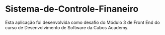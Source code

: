 # Sistema-de-Controle-Finaneiro
Esta aplicação foi desenvolvida como desafio do Módulo 3 de Front End do curso de Desenvolvimento de Software da Cubos Academy.
